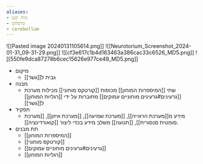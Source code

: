```yaml
---
aliases:
- מוח קטן
- סרבלום
- cerebellum
---
```

![[Pasted image 20240131105614.png]]
![[Neurotorium_Screenshot_2024-01-31_09-31-29.png]]
![[cf3e617c1b4d163463a386cac33c6526_MD5.png]]
![[550fe9dca87278b6cec15626e977ce49_MD5.png]]

- מיקום
	- גבית ל[[גשר]]
- מבנה
	- שתי [[המיספרות המוחון]] מכוסות [[קורטקס מוחוני]] מכילות מערכת [[גרעינים#גרעינים מוחוניים עמוקים]] מחוברות על ידי [[רגליות המוחון]] ל[[גשר]]
- תפקיד
	- מידע מ[[מערכת הראייה]], [[מערכת שמיעה]], [[מערכת איזון]], [[מערכת סומטית סנסורית]], [[תנועה]] משלב מידע בכדי ליצור [[קואורדינציה]].
- תת מבנים
	- [[המיספרות המוחון]]
	- [[קורטקס מוחוני]]
	- [[גרעינים#גרעינים מוחוניים עמוקים]]
	- [[רגליות המוחון]]